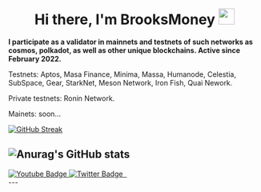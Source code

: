 <h1 align="center">Hi there, I'm BrooksMoney <img src="https://github.com/blackcater/blackcater/raw/main/images/Hi.gif" height="32"/> </h1>



<strong>I participate as a validator in mainnets and testnets of such networks as cosmos, polkadot, as well as other unique blockchains. Active since February 2022.</strong>


Testnets: Aptos, Masa Finance, Minima, Massa, Humanode, Celestia, SubSpace, Gear, StarkNet, Meson Network, Iron Fish, Quai Nework.


Private testnets: Ronin Network.


Mainets: soon...

[![GitHub Streak](http://github-readme-streak-stats.herokuapp.com?user=brooksmillioner&theme=modern-lilac&disable_animations=true)](https://git.io/streak-stats)

![Anurag's GitHub stats](https://github-readme-stats.vercel.app/api?username=anuraghazra&show_icons=true&theme=synthwave)
---
<div id="badges">
  <a href="https://www.youtube.com/@brooksmoney9765">
    <img src="https://img.shields.io/badge/YouTube-red?style=for-the-badge&logo=youtube&logoColor=white" alt="Youtube Badge"/>
  </a>
  <a href="https://twitter.com/brooksmoneytop">
    <img src="https://img.shields.io/badge/Twitter-blue?style=for-the-badge&logo=twitter&logoColor=white" alt="Twitter Badge"/>
  </a>
  <a href="https://t.me/blogbrooksmoney">
    <img src="https://img.shields.io/badge/Telegram-2CA5E0?style=for-the-badge&logo=telegram&logoColor=white" alt "Telegram Badge"/>
  </a>
  <a href="Yarik#8352">
    <img src="https://img.shields.io/badge/Discord-%235865F2.svg?style=for-the-badge&logo=discord&logoColor=white" alt "Discord Badge"/>
  </a>
</div>
---
<img src="https://komarev.com/ghpvc/?username=brooksmillioner&style=flat-square&color=blue" alt=""/>
<!--
**brooksmillioner/brooksmillioner** is a ✨ _special_ ✨ repository because its `README.md` (this file) appears on your GitHub profile.

Here are some ideas to get you started:

- 🔭 I’m currently working on ...
- 🌱 I’m currently learning ...
- 👯 I’m looking to collaborate on ...
- 🤔 I’m looking for help with ...
- 💬 Ask me about ...
- 📫 How to reach me: ...
- 😄 Pronouns: ...
- ⚡ Fun fact: ...
-->
